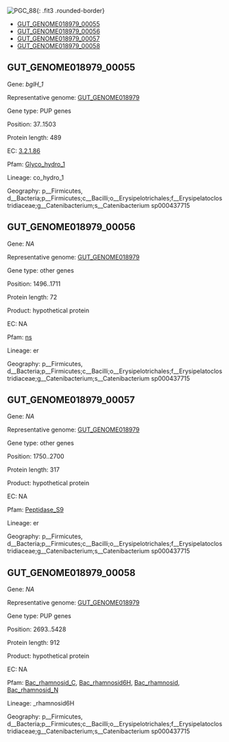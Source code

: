 ![PGC_88](../static/images/Clusters_figure/PGC_88.jpg){: .fit3 .rounded-border}

<ul id="myTab" class="nav nav-tabs">
  <li class="active">
        <a href="#tab1" data-toggle="tab">GUT_GENOME018979_00055</a>
  </li>
<li><a href="#tab2" data-toggle="tab">GUT_GENOME018979_00056</a></li>
<li><a href="#tab3" data-toggle="tab">GUT_GENOME018979_00057</a></li>
<li><a href="#tab4" data-toggle="tab">GUT_GENOME018979_00058</a></li>
</ul>

<div id="myTabContent" class="tab-content">
  <div class="tab-pane fade in active" id="tab1">

<h2 id="GUT_GENOME018979_00055">GUT_GENOME018979_00055</h2>
<p>Gene: <em>bglH_1</em>
<p>Representative genome: <a href="Africa">GUT_GENOME018979</a></p>
<p>Gene type: PUP genes</p>
<p>Position: 37..1503</p>
<p>Protein length: 489</p>
<p>EC: <a href="https://www.brenda-enzymes.org/enzyme.php?ecno=3.2.1.86">3.2.1.86</a></p>
<p>Pfam: <a href="http://pfam.xfam.org/family/Glyco_hydro_1">Glyco_hydro_1</a></p>

<p>Lineage: co_hydro_1</p>
<p>Geography: p__Firmicutes, d__Bacteria;p__Firmicutes;c__Bacilli;o__Erysipelotrichales;f__Erysipelatoclostridiaceae;g__Catenibacterium;s__Catenibacterium sp000437715</p>
  </div>

  <div class="tab-pane fade" id="tab2">

<h2 id="GUT_GENOME018979_00056">GUT_GENOME018979_00056</h2>
<p>Gene: <em>NA</em></p>
<p>Representative genome: <a href="Africa">GUT_GENOME018979</a></p>
<p>Gene type: other genes</p>
<p>Position: 1496..1711</p>
<p>Protein length: 72</p>
<p>Product: hypothetical protein</p>
<p>EC: NA</p>
<p>Pfam: <a href="http://pfam.xfam.org/family/ns">ns</a></p>

<p>Lineage: er</p>
<p>Geography: p__Firmicutes, d__Bacteria;p__Firmicutes;c__Bacilli;o__Erysipelotrichales;f__Erysipelatoclostridiaceae;g__Catenibacterium;s__Catenibacterium sp000437715</p>

  </div>
  <div class="tab-pane fade" id="tab3">

<h2 id="GUT_GENOME018979_00057">GUT_GENOME018979_00057</h2>
<p>Gene: <em>NA</em></p>
<p>Representative genome: <a href="Africa">GUT_GENOME018979</a></p>
<p>Gene type: other genes</p>
<p>Position: 1750..2700</p>
<p>Protein length: 317</p>
<p>Product: hypothetical protein</p>
<p>EC: NA</p>
<p>Pfam: <a href="http://pfam.xfam.org/family/Peptidase_S9">Peptidase_S9</a></p>

<p>Lineage: er</p>
<p>Geography: p__Firmicutes, d__Bacteria;p__Firmicutes;c__Bacilli;o__Erysipelotrichales;f__Erysipelatoclostridiaceae;g__Catenibacterium;s__Catenibacterium sp000437715</p>

  </div>
  <div class="tab-pane fade" id="tab4">

<h2 id="GUT_GENOME018979_00058">GUT_GENOME018979_00058</h2>
<p>Gene: <em>NA</em></p>
<p>Representative genome: <a href="Africa">GUT_GENOME018979</a></p>
<p>Gene type: PUP genes</p>
<p>Position: 2693..5428</p>
<p>Protein length: 912</p>
<p>Product: hypothetical protein</p>
<p>EC: NA</p>
<p>Pfam: <a href="http://pfam.xfam.org/family/Bac_rhamnosid_C">Bac_rhamnosid_C</a>, <a href="http://pfam.xfam.org/family/Bac_rhamnosid6H">Bac_rhamnosid6H</a>, <a href="http://pfam.xfam.org/family/Bac_rhamnosid">Bac_rhamnosid</a>, <a href="http://pfam.xfam.org/family/Bac_rhamnosid_N">Bac_rhamnosid_N</a></p>
<p>Lineage: _rhamnosid6H</p>
<p>Geography: p__Firmicutes, d__Bacteria;p__Firmicutes;c__Bacilli;o__Erysipelotrichales;f__Erysipelatoclostridiaceae;g__Catenibacterium;s__Catenibacterium sp000437715</p>

  </div>
</div>
